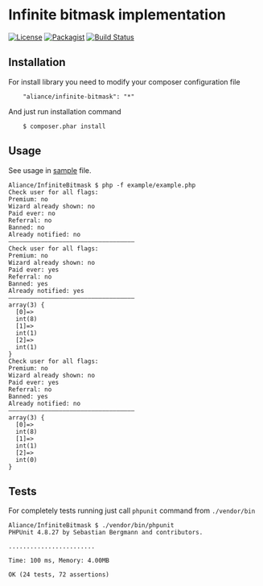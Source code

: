 Infinite bitmask implementation
===

[![License](https://img.shields.io/badge/License-MIT-blue.svg)](https://opensource.org/licenses/MIT)
[![Packagist](https://img.shields.io/packagist/v/aliance/infinite-bitmask.svg)](https://packagist.org/packages/aliance/infinite-bitmask)
[![Build Status](https://travis-ci.org/Aliance/InfiniteBitmask.svg?branch=master)](https://travis-ci.org/Aliance/InfiniteBitmask)

Installation
---

For install library you need to modify your composer configuration file

```
    "aliance/infinite-bitmask": "*"
```

And just run installation command

```
    $ composer.phar install
```

Usage
---

See usage in [sample](./example/example.php) file.

```
Aliance/InfiniteBitmask $ php -f example/example.php 
Check user for all flags:
Premium: no
Wizard already shown: no
Paid ever: no
Referral: no
Banned: no
Already notified: no
–––––––––––––––––––––––––––––––––––
Check user for all flags:
Premium: no
Wizard already shown: no
Paid ever: yes
Referral: no
Banned: yes
Already notified: yes
–––––––––––––––––––––––––––––––––––
array(3) {
  [0]=>
  int(8)
  [1]=>
  int(1)
  [2]=>
  int(1)
}
Check user for all flags:
Premium: no
Wizard already shown: no
Paid ever: yes
Referral: no
Banned: yes
Already notified: no
–––––––––––––––––––––––––––––––––––
array(3) {
  [0]=>
  int(8)
  [1]=>
  int(1)
  [2]=>
  int(0)
}
```

Tests
---

For completely tests running just call `phpunit` command from `./vendor/bin`

```
Aliance/InfiniteBitmask $ ./vendor/bin/phpunit 
PHPUnit 4.8.27 by Sebastian Bergmann and contributors.

........................

Time: 100 ms, Memory: 4.00MB

OK (24 tests, 72 assertions)
```
